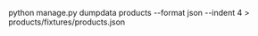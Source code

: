 <!-- This command copies dumodate for specific app/component and saves it as a json file to repopulate database -->
python manage.py dumpdata products --format json --indent 4 > products/fixtures/products.json